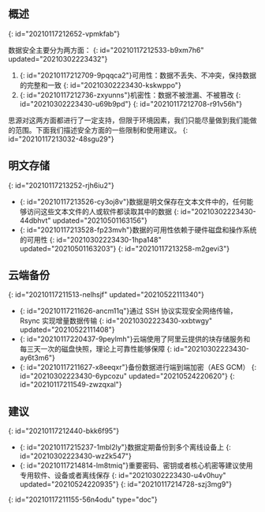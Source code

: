 ## 概述
{: id="20210117212652-vpmkfab"}

数据安全主要分为两方面：
{: id="20210117212533-b9xm7h6" updated="20210302223432"}

1. {: id="20210117212709-9pqqca2"}可用性：数据不丢失、不冲突，保持数据的完整和一致
   {: id="20210302223430-kskwppo"}
2. {: id="20210117212736-zxyunns"}机密性：数据不被泄漏、不被篡改
   {: id="20210302223430-u69b9pd"}
{: id="20210117212708-r91v56h"}

思源对这两方面都进行了一定支持，但限于环境因素，我们只能尽量做到我们能做的范围。下面我们描述安全方面的一些限制和使用建议。
{: id="20210117213032-48sgu29"}

## 明文存储
{: id="20210117213252-rjh6iu2"}

* {: id="20210117213526-cy3oj8v"}数据是明文保存在文本文件中的，任何能够访问这些文本文件的人或软件都读取其中的数据
  {: id="20210302223430-44dbhvt" updated="20210501163156"}
* {: id="20210117213528-fp23mvh"}数据的可用性依赖于硬件磁盘和操作系统的可用性
  {: id="20210302223430-1hpa148" updated="20210501163203"}
{: id="20210117213258-m2gevi3"}

## 云端备份
{: id="20210117211513-nelhsjf" updated="20210522111340"}

* {: id="20210117211626-ancm11q"}通过 SSH 协议实现安全网络传输，Rsync 实现增量数据传输
  {: id="20210302223430-xxbtwgy" updated="20210522111408"}
* {: id="20210117220437-9peylmh"}云端使用了阿里云提供的块存储服务和每三天一次的磁盘快照，理论上可靠性能够保障
  {: id="20210302223430-ay6t3m6"}
* {: id="20210117211627-x8eeqxr"}备份数据进行端到端加密（AES GCM）
  {: id="20210302223430-6ypcozu" updated="20210524220620"}
{: id="20210117211549-zwzqxal"}

## 建议
{: id="20210117212440-bkk6f95"}

* {: id="20210117215237-1mbl2ly"}数据定期备份到多个离线设备上
  {: id="20210302223430-wz2k547"}
* {: id="20210117214814-lm8tmiq"}重要密码、密钥或者核心机密等建议使用专用软件、设备或者离线保存
  {: id="20210302223430-u4v0huy" updated="20210524220935"}
{: id="20210117214728-szj3mg9"}


{: id="20210117211155-56n4odu" type="doc"}
